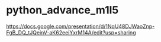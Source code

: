 # python_advance_m1l5

https://docs.google.com/presentation/d/1NqU48DJWaoZnp-FgB_DQ_tJQeinV-aK62eeiYxrM14A/edit?usp=sharing
